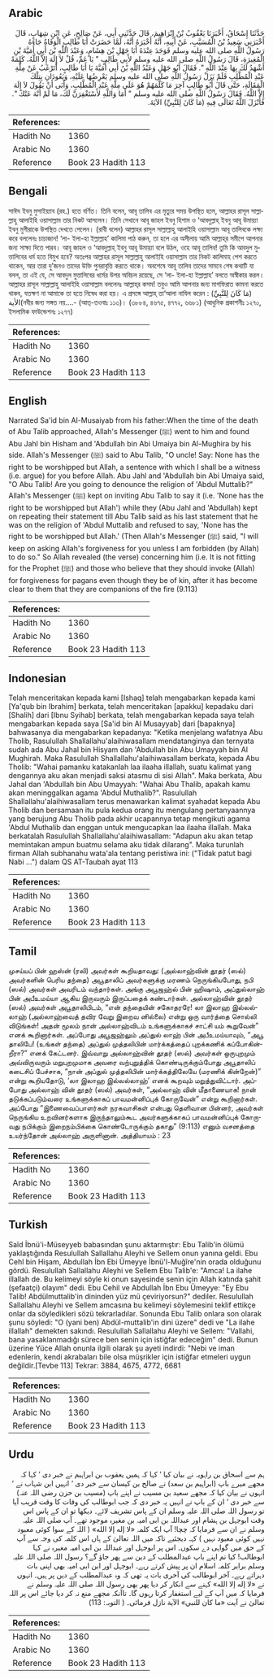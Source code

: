 ## Arabic


<div dir="rtl" lang="ar" style={{fontSize:'larger',backgroundColor:'#f8f9fa',padding:20}}>
حَدَّثَنَا إِسْحَاقُ، أَخْبَرَنَا يَعْقُوبُ بْنُ إِبْرَاهِيمَ، قَالَ حَدَّثَنِي أَبِي، عَنْ صَالِحٍ، عَنِ ابْنِ شِهَابٍ، قَالَ أَخْبَرَنِي سَعِيدُ بْنُ الْمُسَيَّبِ، عَنْ أَبِيهِ، أَنَّهُ أَخْبَرَهُ أَنَّهُ، لَمَّا حَضَرَتْ أَبَا طَالِبٍ الْوَفَاةُ جَاءَهُ رَسُولُ اللَّهِ صلى الله عليه وسلم فَوَجَدَ عِنْدَهُ أَبَا جَهْلِ بْنَ هِشَامٍ، وَعَبْدَ اللَّهِ بْنَ أَبِي أُمَيَّةَ بْنِ الْمُغِيرَةِ، قَالَ رَسُولُ اللَّهِ صلى الله عليه وسلم لأَبِي طَالِبٍ ‏"‏ يَا عَمِّ، قُلْ لاَ إِلَهَ إِلاَّ اللَّهُ، كَلِمَةً أَشْهَدُ لَكَ بِهَا عِنْدَ اللَّهِ ‏"‏‏.‏ فَقَالَ أَبُو جَهْلٍ وَعَبْدُ اللَّهِ بْنُ أَبِي أُمَيَّةَ يَا أَبَا طَالِبٍ، أَتَرْغَبُ عَنْ مِلَّةِ عَبْدِ الْمُطَّلِبِ فَلَمْ يَزَلْ رَسُولُ اللَّهِ صلى الله عليه وسلم يَعْرِضُهَا عَلَيْهِ، وَيَعُودَانِ بِتِلْكَ الْمَقَالَةِ، حَتَّى قَالَ أَبُو طَالِبٍ آخِرَ مَا كَلَّمَهُمْ هُوَ عَلَى مِلَّةِ عَبْدِ الْمُطَّلِبِ، وَأَبَى أَنْ يَقُولَ لاَ إِلَهَ إِلاَّ اللَّهُ‏.‏ فَقَالَ رَسُولُ اللَّهِ صلى الله عليه وسلم ‏"‏ أَمَا وَاللَّهِ لأَسْتَغْفِرَنَّ لَكَ، مَا لَمْ أُنْهَ عَنْكَ ‏"‏‏.‏ فَأَنْزَلَ اللَّهُ تَعَالَى فِيهِ ‏(‏مَا كَانَ لِلنَّبِيِّ‏)‏ الآيَةَ‏.‏
</div>
<div style={{backgroundColor:'#f8f9fa',padding:20, marginBottom: 10}}><table> <thead> <tr> <th>References:</th> <th></th> </tr> </thead> <tbody><tr><td>Hadith No</td><td>1360</td></tr><tr><td>Arabic No</td><td>1360</td></tr><tr><td>Reference</td><td>Book 23 Hadith 113</td></tr></tbody></table></div>

## Bengali


<div dir="ltr" lang="bn" style={{fontSize:'larger',backgroundColor:'#f8f9fa',padding:20}}>
সাঈদ ইবনু মুসাইয়্যাব (রহ.) হতে বর্ণিত। তিনি বলেন, আবূ তালিব এর মৃত্যুর সময় উপস্থিত হলে, আল্লাহর রাসূল সাল্লাল্লাহু আলাইহি ওয়াসাল্লাম তার নিকট আসলেন। তিনি সেখানে আবূ জাহল ইবনু হিশাম ও ‘আবদুল্লাহ্ ইবনু আবূ উমায়্যা ইবনু মুগীরাকে উপস্থিত দেখতে পেলেন। (রাবী বলেন) আল্লাহর রাসূল সাল্লাল্লাহু আলাইহি ওয়াসাল্লাম আবূ তালিবকে লক্ষ্য করে বললেনঃ চাচাজান! ‘লা- ইলা-হা ইল্লাল্লাহ’ কালিমা পাঠ করুন, তা হলে এর অসীলায় আমি আল্লাহ্‌র সমীপে আপনার জন্য সাক্ষ্য দিতে পারব। আবূ জাহল ও ‘আবদুল্লাহ্ ইবনু আবূ উমায়্যা বলে উঠল, ওহে আবূ তালিব! তুমি কি আবদুল মুত্তালিবের ধর্ম হতে বিমুখ হবে? অতঃপর আল্লাহর রাসূল সাল্লাল্লাহু আলাইহি ওয়াসাল্লাম তার নিকট কালিমাহ পেশ করতে থাকেন, আর তারা দু’জনও তাদের উক্তি পুনরাবৃত্তি করতে থাকে। অবশেষে আবূ তালিব তাদের সামনে শেষ কথাটি যা বলল, তা এই যে, সে আবদুল মুত্তালিবের ধর্মের উপর অবিচল রয়েছে, সে ‘লা- ইলা-হা ইল্লাল্লাহ’ বলতে অস্বীকার করল। আল্লাহর রাসূল সাল্লাল্লাহু আলাইহি ওয়াসাল্লাম বললেনঃ আল্লাহ্‌র কসম! তবুও আমি আপনার জন্য মাগফিরাত কামনা করতে থাকব, যতক্ষণ না আমাকে তা হতে নিষেধ করা হয়। এ প্রসঙ্গে আল্লাহ্ তা‘আলা নাযিল করেন : (مَا كَانَ لِلنَّبِيِّ) الأية(নবীর জন্য সঙ্গত নয়....- (আত্-তওবাঃ ১১৩)। (৩৮৮৪, ৪৬৭৫, ৪৭৭২, ৬৬৮১) (আধুনিক প্রকাশনীঃ ১২৭০, ইসলামিক ফাউন্ডেশনঃ ১২৭৭)
</div>
<div style={{backgroundColor:'#f8f9fa',padding:20, marginBottom: 10}}><table> <thead> <tr> <th>References:</th> <th></th> </tr> </thead> <tbody><tr><td>Hadith No</td><td>1360</td></tr><tr><td>Arabic No</td><td>1360</td></tr><tr><td>Reference</td><td>Book 23 Hadith 113</td></tr></tbody></table></div>

## English


<div dir="ltr" lang="en" style={{fontSize:'larger',backgroundColor:'#f8f9fa',padding:20}}>
Narrated Sa'id bin Al-Musaiyab from his father:When the time of the death of Abu Talib approached, Allah's Messenger (ﷺ) went to him and found Abu Jahl bin Hisham and 'Abdullah bin Abi Umaiya bin Al-Mughira by his side. Allah's Messenger (ﷺ) said to Abu Talib, "O uncle! Say: None has the right to be worshipped but Allah, a sentence with which I shall be a witness (i.e. argue) for you before Allah. Abu Jahl and 'Abdullah bin Abi Umaiya said, "O Abu Talib! Are you going to denounce the religion of 'Abdul Muttalib?" Allah's Messenger (ﷺ) kept on inviting Abu Talib to say it (i.e. 'None has the right to be worshipped but Allah') while they (Abu Jahl and 'Abdullah) kept on repeating their statement till Abu Talib said as his last statement that he was on the religion of 'Abdul Muttalib and refused to say, 'None has the right to be worshipped but Allah.' (Then Allah's Messenger (ﷺ) said, "I will keep on asking Allah's forgiveness for you unless I am forbidden (by Allah) to do so." So Allah revealed (the verse) concerning him (i.e. It is not fitting for the Prophet (ﷺ) and those who believe that they should invoke (Allah) for forgiveness for pagans even though they be of kin, after it has become clear to them that they are companions of the fire (9.113)
</div>
<div style={{backgroundColor:'#f8f9fa',padding:20, marginBottom: 10}}><table> <thead> <tr> <th>References:</th> <th></th> </tr> </thead> <tbody><tr><td>Hadith No</td><td>1360</td></tr><tr><td>Arabic No</td><td>1360</td></tr><tr><td>Reference</td><td>Book 23 Hadith 113</td></tr></tbody></table></div>

## Indonesian


<div dir="ltr" lang="id" style={{fontSize:'larger',backgroundColor:'#f8f9fa',padding:20}}>
Telah menceritakan kepada kami [Ishaq] telah mengabarkan kepada kami [Ya'qub bin Ibrahim] berkata, telah menceritakan [apakku] kepadaku dari [Shalih] dari [Ibnu Syihab] berkata, telah mengabarkan kepada saya telah mengabarkan kepada saya [Sa'id bin Al Musayyab] dari [bapaknya] bahwasanya dia mengabarkan kepadanya: "Ketika menjelang wafatnya Abu Tholib, Rasulullah Shallallahu'alaihiwasallam mendatanginya dan ternyata sudah ada Abu Jahal bin Hisyam dan 'Abdullah bin Abu Umayyah bin Al Mughirah. Maka Rasulullah Shallallahu'alaihiwasallam berkata, kepada Abu Tholib: "Wahai pamanku katakanlah laa ilaaha illallah, suatu kalimat yang dengannya aku akan menjadi saksi atasmu di sisi Allah". Maka berkata, Abu Jahal dan 'Abdullah bin Abu Umayyah: "Wahai Abu Thalib, apakah kamu akan meninggalkan agama 'Abdul Muthalib?". Rasulullah Shallallahu'alaihiwasallam terus menawarkan kalimat syahadat kepada Abu Tholib dan bersamaan itu pula kedua orang itu mengulang pertanyaannya yang berujung Abu Tholib pada akhir ucapannya tetap mengikuti agama 'Abdul Muthalib dan enggan untuk mengucapkan laa ilaaha illallah. Maka berkatalah Rasulullah Shallallahu'alaihiwasallam: "Adapun aku akan tetap memintakan ampun buatmu selama aku tidak dilarang". Maka turunlah firman Allah subhanahu wata'ala tentang peristiwa ini: ("Tidak patut bagi Nabi …") dalam QS AT-Taubah ayat 113
</div>
<div style={{backgroundColor:'#f8f9fa',padding:20, marginBottom: 10}}><table> <thead> <tr> <th>References:</th> <th></th> </tr> </thead> <tbody><tr><td>Hadith No</td><td>1360</td></tr><tr><td>Arabic No</td><td>1360</td></tr><tr><td>Reference</td><td>Book 23 Hadith 113</td></tr></tbody></table></div>

## Tamil


<div dir="ltr" lang="ta" style={{fontSize:'larger',backgroundColor:'#f8f9fa',padding:20}}>
முசய்யப் பின் ஹஸ்ன் (ரலி) அவர்கள் கூறியதாவது: (அல்லாஹ்வின் தூதர் (ஸல்) அவர்களின் பெரிய தந்தை) அபூதாலிப் அவர்களுக்கு மரணம் நெருங்கியபோது, நபி (ஸல்) அவர்கள் அவரிடம் வந்தார்கள். அங்கு அபூஜஹ்ல் பின் ஹிஷாம், அப்துல்லாஹ் பின் அபீஉமய்யா ஆகிய இருவரும் இருப்பதைக் கண்டார்கள். அல்லாஹ்வின் தூதர் (ஸல்) அவர்கள் அபூதாலிபிடம், “என் தந்தையின் சகோதரரே! லா இலாஹ இல்லல்லாஹ் (அல்லாஹ்வைத் தவிர வேறு இறைவ னில்லை) என்று ஒரு வார்த்தை சொல்லி விடுங்கள்! அதன் மூலம் நான் அல்லாஹ்விடம் உங்களுக்காகச் சாட்சி யம் கூறுவேன்” எனக் கூறினார்கள். அப்போது அபூஜஹ்லும் அப்துல் லாஹ் பின் அபீஉமய்யாவும், “அபூ தாலிபே! (உங்கள் தந்தை) அப்துல் முத்தலிபின் மார்க்கத்தைப் புறக்கணிக் கப்போகின்றீரா?” எனக் கேட்டனர். இவ்வாறு அல்லாஹ்வின் தூதர் (ஸல்) அவர்கள் ஒருபுறமும் அவ்விருவரும் மறுபுறமுமாக அவரை வற்புறுத்திக் கொண்டிருக்கும்போது அபூதாலிப் கடைசிப் பேச்சாக, “நான் அப்துல் முத்தலிபின் மார்க்கத்திலேயே (மரணிக் கின்றேன்)” என்று கூறியதோடு, ‘லா இலாஹ இல்லல்லாஹ்’ எனக் கூறவும் மறுத்துவிட்டார். அப்போது அல்லாஹ் வின் தூதர் (ஸல்) அவர்கள், “அல்லாஹ் வின் மீதாணையாக! நான் தடுக்கப்படும்வரை உங்களுக்காகப் பாவமன்னிப்புக் கோருவேன்” என்று கூறினார்கள். அப்போது “இணைவைப்பாளர்கள் நரகவாசிகள் என்பது தெளிவான பின்னர், அவர்கள் நெருங்கிய உறவினர்களாக இருந்தாலும்கூட அவர்களுக்காகப் பாவமன்னிப்புக் கோருவது நபிக்கும் இறைநம்பிக்கை கொண்டோருக்கும் தகாது” (9:113) எனும் வசனத்தை உயர்ந்தோன் அல்லாஹ் அருளினான். அத்தியாயம் : 23
</div>
<div style={{backgroundColor:'#f8f9fa',padding:20, marginBottom: 10}}><table> <thead> <tr> <th>References:</th> <th></th> </tr> </thead> <tbody><tr><td>Hadith No</td><td>1360</td></tr><tr><td>Arabic No</td><td>1360</td></tr><tr><td>Reference</td><td>Book 23 Hadith 113</td></tr></tbody></table></div>

## Turkish


<div dir="ltr" lang="tr" style={{fontSize:'larger',backgroundColor:'#f8f9fa',padding:20}}>
Saîd İbnü'i-Müseyyeb babasından şunu aktarmıştır: Ebu Talib'in ölümü yaklaştığında Resulullah Sallallahu Aleyhi ve Sellem onun yanına geldi. Ebu Cehl bin Hişam, Abdullah İbn Ebi Ümeyye İbnü'l-Muğîre'nin orada olduğunu gördü. Resulullah Sallallahu Aleyhi ve Sellem Ebu Talib'e: "Amca! La ilahe illallah de. Bu kelimeyi söyle ki onun sayesinde senin için Allah katında şahit (şefaatçi) olayım" dedi. Ebu Cehil ve Abdullah İbn Ebu Ümeyye: "Ey Ebu Talib! Abdülmuttalib'in dininden yüz mü çeviriyorsun?" dediler. Resulullah Sallallahu Aleyhi ve Sellem amcasına bu kelimeyi söylemesini teklif ettikçe onlar da söyledikleri sözü tekrarladılar. Sonunda Ebu Talib onlara son olarak şunu söyledi: "O (yani ben) Abdül-muttalib'in dini üzere" dedi ve "La ilahe illallah" demekten sakındı. Resulullah Sallallahu Aleyhi ve Sellem: "Vallahi, bana yasaklanmadığı sürece ben senin için istiğfar edeceğim" dedi. Bunun üzerine Yüce Allah onunla ilgili olarak şu ayeti indirdi: "Nebi ve iman edenlerin, kendi akrabaları bile olsa müşrikler için istiğfar etmeleri uygun değildir.[Tevbe 113] Tekrar: 3884, 4675, 4772, 6681
</div>
<div style={{backgroundColor:'#f8f9fa',padding:20, marginBottom: 10}}><table> <thead> <tr> <th>References:</th> <th></th> </tr> </thead> <tbody><tr><td>Hadith No</td><td>1360</td></tr><tr><td>Arabic No</td><td>1360</td></tr><tr><td>Reference</td><td>Book 23 Hadith 113</td></tr></tbody></table></div>

## Urdu


<div dir="rtl" lang="ur" style={{fontSize:'larger',backgroundColor:'#f8f9fa',padding:20}}>
ہم سے اسحاق بن راہویہ نے بیان کیا ‘ کہا کہ ہمیں یعقوب بن ابراہیم نے خبر دی ‘ کہا کہ مجھے میرے باپ (ابراہیم بن سعد) نے صالح بن کیسان سے خبر دی ‘ انہیں ابن شہاب نے ‘ انہوں نے بیان کیا کہ مجھے سعید بن مسیب نے اپنے باپ (مسیب بن حزن رضی اللہ عنہ) سے خبر دی ‘ ان کے باپ نے انہیں یہ خبر دی کہ جب ابوطالب کی وفات کا وقت قریب آیا تو رسول اللہ صلی اللہ علیہ وسلم ان کے پاس تشریف لائے۔ دیکھا تو ان کے پاس اس وقت ابوجہل بن ہشام اور عبداللہ بن ابی امیہ بن مغیرہ موجود تھے۔ آپ صلی اللہ علیہ وسلم نے ان سے فرمایا کہ چچا! آپ ایک کلمہ «لا إله إلا الله» ( اللہ کے سوا کوئی معبود نہیں کوئی معبود نہیں ) کہہ دیجئیے تاکہ میں اللہ تعالیٰ کے ہاں اس کلمہ کی وجہ سے آپ کے حق میں گواہی دے سکوں۔ اس پر ابوجہل اور عبداللہ بن ابی امیہ مغیرہ نے کہا ابوطالب! کیا تم اپنے باپ عبدالمطلب کے دین سے پھر جاؤ گے؟ رسول اللہ صلی اللہ علیہ وسلم برابر کلمہ اسلام ان پر پیش کرتے رہے۔ ابوجہل اور ابن ابی امیہ بھی اپنی بات دہراتے رہے۔ آخر ابوطالب کی آخری بات یہ تھی کہ وہ عبدالمطلب کے دین پر ہیں۔ انہوں نے «لا إله إلا الله» کہنے سے انکار کر دیا پھر بھی رسول اللہ صلی اللہ علیہ وسلم نے فرمایا کہ میں آپ کے لیے استغفار کرتا رہوں گا۔ تاآنکہ مجھے منع نہ کر دیا جائے اس پر اللہ تعالیٰ نے آیت «ما كان للنبي‏» الآية‏ نازل فرمائی۔ ( التوبہ: 113)
</div>
<div style={{backgroundColor:'#f8f9fa',padding:20, marginBottom: 10}}><table> <thead> <tr> <th>References:</th> <th></th> </tr> </thead> <tbody><tr><td>Hadith No</td><td>1360</td></tr><tr><td>Arabic No</td><td>1360</td></tr><tr><td>Reference</td><td>Book 23 Hadith 113</td></tr></tbody></table></div>